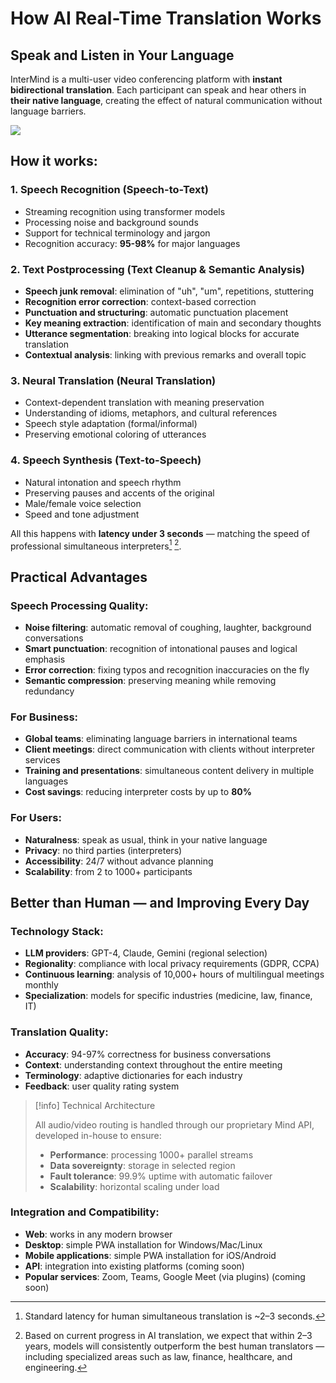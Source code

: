 # How AI Real-Time Translation Works

## Speak and Listen in Your Language

InterMind is a multi-user video conferencing platform with **instant bidirectional translation**. Each participant can speak and hear others in **their native language**, creating the effect of natural communication without language barriers.

![](/interpretating.svg)

## How it works:

### 1. **Speech Recognition (Speech-to-Text)**

- Streaming recognition using transformer models
- Processing noise and background sounds
- Support for technical terminology and jargon
- Recognition accuracy: **95-98%** for major languages

### 2. **Text Postprocessing (Text Cleanup & Semantic Analysis)**

- **Speech junk removal**: elimination of "uh", "um", repetitions, stuttering
- **Recognition error correction**: context-based correction
- **Punctuation and structuring**: automatic punctuation placement
- **Key meaning extraction**: identification of main and secondary thoughts
- **Utterance segmentation**: breaking into logical blocks for accurate translation
- **Contextual analysis**: linking with previous remarks and overall topic

### 3. **Neural Translation (Neural Translation)**

- Context-dependent translation with meaning preservation
- Understanding of idioms, metaphors, and cultural references
- Speech style adaptation (formal/informal)
- Preserving emotional coloring of utterances

### 4. **Speech Synthesis (Text-to-Speech)**

- Natural intonation and speech rhythm
- Preserving pauses and accents of the original
- Male/female voice selection
- Speed and tone adjustment

All this happens with **latency under 3 seconds** — matching the speed of professional simultaneous interpreters[^1] [^2].

## Practical Advantages

### Speech Processing Quality:

- **Noise filtering**: automatic removal of coughing, laughter, background conversations
- **Smart punctuation**: recognition of intonational pauses and logical emphasis
- **Error correction**: fixing typos and recognition inaccuracies on the fly
- **Semantic compression**: preserving meaning while removing redundancy

### For Business:

- **Global teams**: eliminating language barriers in international teams
- **Client meetings**: direct communication with clients without interpreter services
- **Training and presentations**: simultaneous content delivery in multiple languages
- **Cost savings**: reducing interpreter costs by up to **80%**

### For Users:

- **Naturalness**: speak as usual, think in your native language
- **Privacy**: no third parties (interpreters)
- **Accessibility**: 24/7 without advance planning
- **Scalability**: from 2 to 1000+ participants

## Better than Human — and Improving Every Day

### Technology Stack:

- **LLM providers**: GPT-4, Claude, Gemini (regional selection)
- **Regionality**: compliance with local privacy requirements (GDPR, CCPA)
- **Continuous learning**: analysis of 10,000+ hours of multilingual meetings monthly
- **Specialization**: models for specific industries (medicine, law, finance, IT)

### Translation Quality:

- **Accuracy**: 94-97% correctness for business conversations
- **Context**: understanding context throughout the entire meeting
- **Terminology**: adaptive dictionaries for each industry
- **Feedback**: user quality rating system

> [!info] Technical Architecture
>
> All audio/video routing is handled through our proprietary Mind API, developed in-house to ensure:
>
> - **Performance**: processing 1000+ parallel streams
> - **Data sovereignty**: storage in selected region
> - **Fault tolerance**: 99.9% uptime with automatic failover
> - **Scalability**: horizontal scaling under load

### Integration and Compatibility:

- **Web**: works in any modern browser
- **Desktop**: simple PWA installation for Windows/Mac/Linux
- **Mobile applications**: simple PWA installation for iOS/Android
- **API**: integration into existing platforms (coming soon)
- **Popular services**: Zoom, Teams, Google Meet (via plugins) (coming soon)

[^1]: Standard latency for human simultaneous translation is ~2–3 seconds.

[^2]: Based on current progress in AI translation, we expect that within 2–3 years, models will consistently outperform the best human translators — including specialized areas such as law, finance, healthcare, and engineering.
